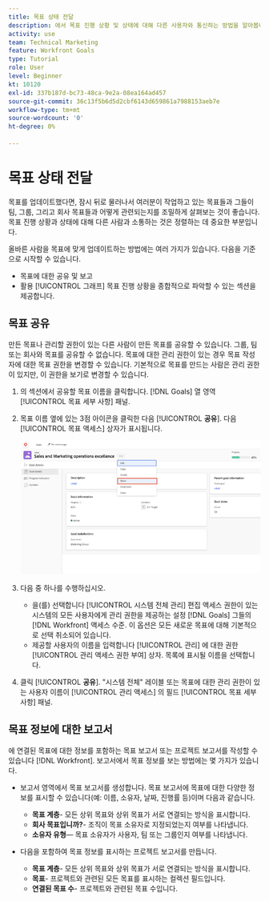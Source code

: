 ```yaml
---
title: 목표 상태 전달
description: 에서 목표 진행 상황 및 상태에 대해 다른 사용자와 통신하는 방법을 알아봅니다. [!DNL Workfront Goals].
activity: use
team: Technical Marketing
feature: Workfront Goals
type: Tutorial
role: User
level: Beginner
kt: 10120
exl-id: 337b187d-bc73-48ca-9e2a-08ea164ad457
source-git-commit: 36c13f5b6d5d2cbf6143d659861a7988153aeb7e
workflow-type: tm+mt
source-wordcount: '0'
ht-degree: 0%

---
```


# 목표 상태 전달

목표를 업데이트했다면, 잠시 뒤로 물러나서 여러분이 작업하고 있는 목표들과 그들이 팀, 그룹, 그리고 회사 목표들과 어떻게 관련되는지를 조밀하게 살펴보는 것이 좋습니다. 목표 진행 상황과 상태에 대해 다른 사람과 소통하는 것은 정렬하는 데 중요한 부분입니다.

올바른 사람을 목표에 맞게 업데이트하는 방법에는 여러 가지가 있습니다. 다음을 기준으로 시작할 수 있습니다.

* 목표에 대한 공유 및 보고
* 활용 [!UICONTROL 그래프] 목표 진행 상황을 종합적으로 파악할 수 있는 섹션을 제공합니다.

## 목표 공유

만든 목표나 관리할 권한이 있는 다른 사람이 만든 목표를 공유할 수 있습니다. 그룹, 팀 또는 회사와 목표를 공유할 수 없습니다. 목표에 대한 관리 권한이 있는 경우 목표 작성자에 대한 목표 권한을 변경할 수 있습니다. 기본적으로 목표를 만드는 사람은 관리 권한이 있지만, 이 권한을 보기로 변경할 수 있습니다.

1. 의 섹션에서 공유할 목표 이름을 클릭합니다. [!DNL Goals] 열 영역 [!UICONTROL 목표 세부 사항] 패널.

1. 목표 이름 옆에 있는 3점 아이콘을 클릭한 다음 [!UICONTROL **공유**]. 다음 [!UICONTROL 목표 액세스] 상자가 표시됩니다.

   ![자산](assets/17-workfront-goals-share-a-goal.png)

1. 다음 중 하나를 수행하십시오.

   * 을(를) 선택합니다 [!UICONTROL 시스템 전체 관리] 편집 액세스 권한이 있는 시스템의 모든 사용자에게 관리 권한을 제공하는 설정 [!DNL Goals] 그들의 [!DNL Workfront] 액세스 수준. 이 옵션은 모든 새로운 목표에 대해 기본적으로 선택 취소되어 있습니다.
   * 제공할 사용자의 이름을 입력합니다 [!UICONTROL 관리] 에 대한 권한 [!UICONTROL 관리 액세스 권한 부여] 상자. 목록에 표시될 이름을 선택합니다.

1. 클릭 [!UICONTROL **공유**]. &quot;시스템 전체&quot; 레이블 또는 목표에 대한 관리 권한이 있는 사용자 이름이 [!UICONTROL 관리 액세스] 의 필드 [!UICONTROL 목표 세부 사항] 패널.

## 목표 정보에 대한 보고서

에 연결된 목표에 대한 정보를 포함하는 목표 보고서 또는 프로젝트 보고서를 작성할 수 있습니다 [!DNL Workfront]. 보고서에서 목표 정보를 보는 방법에는 몇 가지가 있습니다.

* 보고서 영역에서 목표 보고서를 생성합니다. 목표 보고서에 목표에 대한 다양한 정보를 표시할 수 있습니다(예: 이름, 소유자, 날짜, 진행률 등)이며 다음과 같습니다.

   * **목표 계층**- 모든 상위 목표와 상위 목표가 서로 연결되는 방식을 표시합니다.
   * **회사 목표입니까?**- 조직이 목표 소유자로 지정되었는지 여부를 나타냅니다.
   * **소유자 유형**— 목표 소유자가 사용자, 팀 또는 그룹인지 여부를 나타냅니다.

* 다음을 포함하여 목표 정보를 표시하는 프로젝트 보고서를 만듭니다.
   * **목표 계층**- 모든 상위 목표와 상위 목표가 서로 연결되는 방식을 표시합니다.
   * **목표**- 프로젝트와 관련된 모든 목표를 표시하는 컬렉션 필드입니다.
   * **연결된 목표 수**- 프로젝트와 관련된 목표 수입니다.
